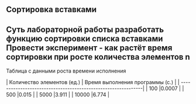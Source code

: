    **Сортировка вставками**
------------------------------------------------
Суть лабораторной работы разработать функцию сортировки списка вставками
Провести эксперимент - как растёт время сортировки при росте количества элементов n
------------------------------------------------
Таблица с данными роста времени исполнения

| Количество элементов (ед.) | Время выполнения программы (с.)  |
| --------------------------------------------------------------|
| 100                        |0.0007                            |
| 500                        |0.015                             |
| 5000                       |3.911                             |
| 10000                      |6.774                             |

